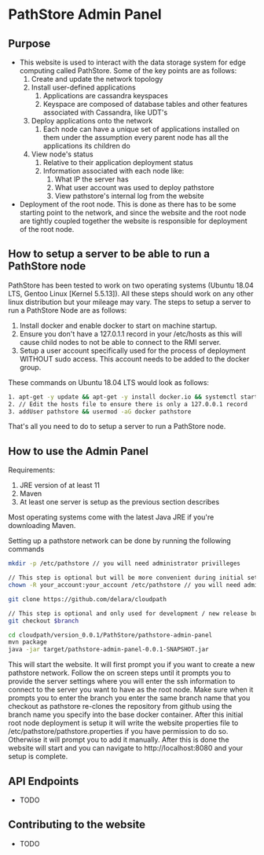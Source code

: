 PathStore Admin Panel
===
Purpose
---
* This website is used to interact with the data storage system for edge computing called PathStore. Some of the key 
points are as follows:
    1. Create and update the network topology
    2. Install user-defined applications
        1. Applications are cassandra keyspaces
        2. Keyspace are composed of database tables and other features associated with Cassandra, like UDT's
    3. Deploy applications onto the network
        1. Each node can have a unique set of applications installed on them under the assumption every parent node has 
        all the applications its children do
    4. View node's status
        1. Relative to their application deployment status
        2. Information associated with each node like:
            1. What IP the server has
            2. What user account was used to deploy pathstore
            3. View pathstore's internal log from the website
 * Deployment of the root node. This is done as there has to be some starting point to the network, and since the website 
 and the root node are tightly coupled together the website is responsible for deployment of the root node.
 
 How to setup a server to be able to run a PathStore node
 ---
 PathStore has been tested to work on two operating systems (Ubuntu 18.04 LTS, Gentoo Linux [Kernel 5.5.13]). All these steps should
 work on any other linux distribution but your mileage may vary. The steps to setup a server to run a PathStore Node
 are as follows:
 
 1. Install docker and enable docker to start on machine startup.
 2. Ensure you don't have a 127.0.1.1 record in your /etc/hosts as this will cause child nodes to not be able to connect
 to the RMI server.
 3. Setup a user account specifically used for the process of deployment WITHOUT sudo access. This account needs
 to be added to the docker group.
 
 These commands on Ubuntu 18.04 LTS would look as follows:
 
 ```bash
1. apt-get -y update && apt-get -y install docker.io && systemctl start docker && systemctl enable docker
2. // Edit the hosts file to ensure there is only a 127.0.0.1 record
3. addUser pathstore && usermod -aG docker pathstore
```

That's all you need to do to setup a server to run a PathStore node.
 
 How to use the Admin Panel
 ---
Requirements:
1. JRE version of at least 11
2. Maven
3. At least one server is setup as the previous section describes

Most operating systems come with the latest Java JRE if you're downloading Maven.
 
Setting up a pathstore network can be done by running the following commands
 ```bash
mkdir -p /etc/pathstore // you will need administrator privilleges

// This step is optional but will be more convenient during initial setup
chown -R your_account:your_account /etc/pathstore // you will need administrator privileges

git clone https://github.com/delara/cloudpath

// This step is optional and only used for development / new release builds
git checkout $branch 

cd cloudpath/version_0.0.1/PathStore/pathstore-admin-panel
mvn package
java -jar target/pathstore-admin-panel-0.0.1-SNAPSHOT.jar
```
This will start the website. It will first prompt you if you want to create a new pathstore network. Follow the on screen
steps until it prompts you to provide the server settings where you will enter the ssh information to connect to the server
you want to have as the root node. Make sure when it prompts you to enter the branch you enter the same branch name that 
you checkout as pathstore re-clones the repository from github using the branch name you specify into the base docker 
container. After this initial root node deployment is setup it will write the website properties file to 
/etc/pathstore/pathstore.properties if you have permission to do so. Otherwise it will prompt you to add it manually. 
After this is done the website will start and you can navigate to http://localhost:8080 and your setup is complete.

API Endpoints
---
* TODO

Contributing to the website
---
* TODO